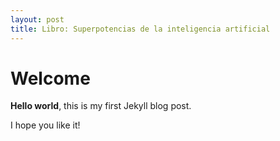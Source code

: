 ```yaml
---
layout: post
title: Libro: Superpotencias de la inteligencia artificial
---
```


# Welcome

**Hello world**, this is my first Jekyll blog post.

I hope you like it!
